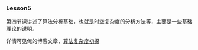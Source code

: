 ### Lesson5

第四节课讲述了算法分析基础，也就是时空复杂度的分析方法等，主要是一些基础理论的说明。

详情可见俺的博客文章，[算法复杂度初探]([https://wenmang.github.io/2018/07/20/%E7%AE%97%E6%B3%95%E5%A4%8D%E6%9D%82%E5%BA%A6%E5%88%9D%E6%8E%A2/](https://wenmang.github.io/2018/07/20/算法复杂度初探/))

